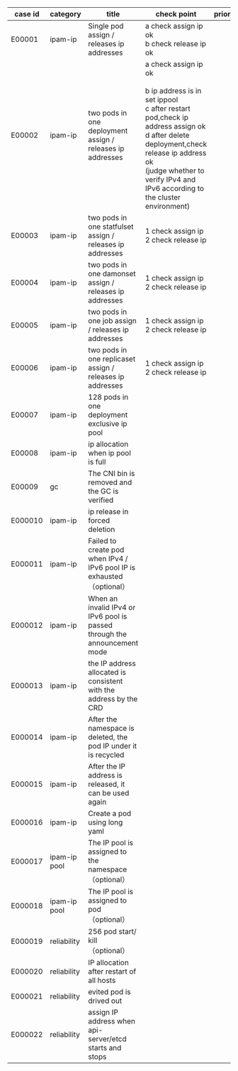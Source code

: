 | case id | category  | title | check point            | priority | status | other |
|---------|-----------|-----------------------|-------|----------|--------|-------|
| E00001  | ipam-ip | Single pod assign / releases ip addresses |a check assign ip ok <br> b check release ip ok|        | done   |       |
| E00002  | ipam-ip | two pods in one deployment  assign / releases ip addresses |a check assign ip ok <br> <br> b ip address is in set ippool <br> c after restart pod,check ip address assign ok <br> d after delete deployment,check release ip address ok <br> (judge whether to verify IPv4 and IPv6 according to the cluster environment) |        |    |       |
| E00003  | ipam-ip |  two pods in one statfulset  assign / releases ip addresses |1 check assign ip <br> 2 check release ip|        |    |       |
| E00004  | ipam-ip |  two pods in one damonset  assign / releases ip addresses |1 check assign ip <br> 2 check release ip|        |    |       |
| E00005  | ipam-ip |  two pods in one job  assign / releases ip addresses |1 check assign ip <br> 2 check release ip|        |    |       |
| E00006  | ipam-ip |  two pods in one replicaset  assign / releases ip addresses |1 check assign ip <br> 2 check release ip|        |    |       |
| E00007  | ipam-ip | 128 pods in one deployment exclusive ip pool| |        |    |       |
| E00008  | ipam-ip | ip allocation when ip pool is full | |        |    |       |
| E00009  | gc | The CNI bin is removed and the GC is verified | |        |    |       |
| E000010  | ipam-ip | ip release in forced deletion | |        |    |       |
| E000011  | ipam-ip | Failed to create pod when IPv4 / IPv6 pool IP is exhausted <br>（optional） | |        |    |       |
| E000012  | ipam-ip | When an invalid IPv4 or IPv6 pool is passed through the announcement mode | |        |    |       |
| E000013  | ipam-ip | the IP address allocated is consistent with the address  by the CRD | |        |    |       |
| E000014  | ipam-ip | After the namespace is deleted, the pod IP under it is recycled | |        |    |       |
| E000015  | ipam-ip | After the IP address is released, it can be used again | |        |    |       |
| E000016  | ipam-ip | Create a pod using long yaml | |        |    |       |
| E000017  | ipam-ip pool | The IP pool is assigned to the namespace <br>（optional） | |        |    |       |
| E000018  | ipam-ip pool |  The IP pool is assigned to pod <br>（optional） | |        |    |       |
| E000019  | reliability | 256 pod start/ kill <br>（optional） | |        |    |       |
| E000020  | reliability | IP allocation after restart of all hosts | |        |    |       |
| E000021  | reliability | evited pod is drived out | |  
| E000022  | reliability | assign IP address when api-server/etcd starts and stops | |  |    |       |
